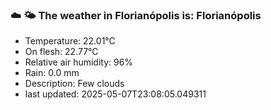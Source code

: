 ### ☁️ 🌤️  The weather in Florianópolis is: Florianópolis

- Temperature: 22.01°C
- On flesh: 22.77°C
- Relative air humidity: 96%
- Rain: 0.0 mm
- Description: Few clouds
- last updated: 2025-05-07T23:08:05.049311
